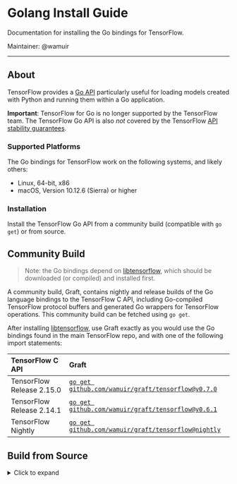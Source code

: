 # Golang Install Guide

Documentation for installing the Go bindings for TensorFlow.

Maintainer: @wamuir

---

## About

TensorFlow provides a
[Go API](https://pkg.go.dev/github.com/tensorflow/tensorflow/tensorflow/go)
particularly useful for loading models created with Python and running them
within a Go application.

**Important**: TensorFlow for Go is no longer supported by the TensorFlow team.
The TensorFlow Go API is also _not_ covered by the TensorFlow
[API stability guarantees](https://www.tensorflow.org/guide/versions).

### Supported Platforms

The Go bindings for TensorFlow work on the following systems, and likely others:

- Linux, 64-bit, x86
- macOS, Version 10.12.6 (Sierra) or higher

### Installation

Install the TensorFlow Go API from a community build (compatible with `go get`)
or from source.

## Community Build

> Note: the Go bindings depend on
> [libtensorflow](https://www.tensorflow.org/install/lang_c), which should be
> downloaded (or compiled) and installed first.

A community build, Graft, contains nightly and release builds of the Go
language bindings to the TensorFlow C API, including Go-compiled TensorFlow
protocol buffers and generated Go wrappers for TensorFlow operations. This
community build can be fetched using `go get`.

After installing [libtensorflow](https://www.tensorflow.org/install/lang_c),
use Graft exactly as you would use the Go bindings found in the main TensorFlow
repo, and with one of the following import statements:

| TensorFlow C API          | Graft                                                                                               |
| :------------------------ | :-------------------------------------------------------------------------------------------------- |
| TensorFlow Release 2.15.0 | [`go get github.com/wamuir/graft/tensorflow@v0.7.0`](https://github.com/wamuir/graft/tree/v0.7.0)   |
| TensorFlow Release 2.14.1 | [`go get github.com/wamuir/graft/tensorflow@v0.6.1`](https://github.com/wamuir/graft/tree/v0.6.1)   |
| TensorFlow Nightly        | [`go get github.com/wamuir/graft/tensorflow@nightly`](https://github.com/wamuir/graft/tree/nightly) |

## Build from Source

<details>
<summary>Click to expand</summary>

> Note: these build instructions are specific to TensorFlow 2.15.0

### 1. Install the TensorFlow C Library

Install the [TensorFlow C library](https://www.tensorflow.org/install/lang_c). This
library is required for use of the TensorFlow Go package at runtime. For example,
on Linux (64-bit, x86):

```sh
$ curl -L https://storage.googleapis.com/tensorflow/libtensorflow/libtensorflow-cpu-linux-x86_64-2.15.0.tar.gz | tar xz --directory /usr/local
$ ldconfig
```

### 2. Install the Protocol Buffers Library and Compiler

Install the [protocol buffers library and compiler](https://developers.google.com/protocol-buffers).
The compiler and well-known proto type files from the library are required
during installation of the Go bindings.

- Linux, using `apt` or `apt-get`, for example:

  ```sh
  $ apt install libprotobuf-dev protobuf-compiler
  ```

- MacOS, using [Homebrew](https://brew.sh/):

  ```sh
  $ brew install protobuf
  ```

### 3. Install and Setup the TensorFlow Go API

**_The use of `go get` is not currently supported for installation of the TensorFlow Go API.
Instead, follow these instructions._**

- First, note the location of your Go workspace. The remaining installation
  steps must be performed inside your Go workspace.

  ```sh
  $ go env GOPATH
  ```

- Clone the TensorFlow source repository, substituting the location of your Go
  workspace for `/go` in the command below.

  ```sh
  $ git clone --branch v2.15.0 https://github.com/tensorflow/tensorflow.git /go/src/github.com/tensorflow/tensorflow
  ```

- Change the working directory to the base of the cloned TensorFlow repository,
  substituting the the location of your Go workspace for `/go` in the command
  below.

  ```sh
  $ cd /go/src/github.com/tensorflow/tensorflow
  ```

- Initialize a new go.mod file.

  ```sh
  $ go mod init github.com/tensorflow/tensorflow
  ```

- Patch TensorFlow core protos to declare Go package.

  ```sh
  $ sed -i '4 i option go_package = "github.com\/tensorflow\/tensorflow\/tensorflow\/go\/core\/framework\/dataset_go_proto";' tensorflow/core/framework/dataset.proto
  $ sed -i '9 c option go_package = "github.com\/tensorflow\/tensorflow\/tensorflow\/go\/core\/framework\/graph_debug_info_go_proto";' tensorflow/core/framework/graph_debug_info.proto
  $ sed -i '4 i option go_package = "github.com\/tensorflow\/tensorflow\/tensorflow\/go\/core\/framework\/optimized_function_graph_go_proto";' tensorflow/core/framework/optimized_function_graph.proto
  ```

- Patch Tensor Standard Library (TSL) protos to declare Go package.

  ```sh
  $ sed -i '5 c option go_package = "github.com\/google\/tsl\/tsl\/go_proto";' third_party/xla/third_party/tsl/tsl/protobuf/bfc_memory_map.proto
  $ sed -i '5 c option go_package = "github.com\/google\/tsl\/tsl\/go_proto";' third_party/xla/third_party/tsl/tsl/protobuf/coordination_config.proto
  $ sed -i '7 c option go_package = "github.com\/google\/tsl\/tsl\/go_proto";' third_party/xla/third_party/tsl/tsl/protobuf/coordination_service.proto
  $ sed -i '6 c option go_package = "github.com\/google\/tsl\/tsl\/go_proto";' third_party/xla/third_party/tsl/tsl/protobuf/distributed_runtime_payloads.proto
  $ sed -i '8 c option go_package = "github.com\/google\/tsl\/tsl\/go_proto";' third_party/xla/third_party/tsl/tsl/protobuf/dnn.proto
  $ sed -i '12 c option go_package = "github.com\/google\/tsl\/tsl\/go_proto";' third_party/xla/third_party/tsl/tsl/protobuf/error_codes.proto
  $ sed -i '8 c option go_package = "github.com\/google\/tsl\/tsl\/go_proto";' third_party/xla/third_party/tsl/tsl/protobuf/histogram.proto
  $ sed -i '5 c option go_package = "github.com\/google\/tsl\/tsl\/go_proto";' third_party/xla/third_party/tsl/tsl/protobuf/rpc_options.proto
  $ sed -i '10 c option go_package = "github.com\/google\/tsl\/tsl\/go_proto";' third_party/xla/third_party/tsl/tsl/protobuf/status.proto
  $ sed -i '13 i option go_package = "github.com\/google\/tsl\/tsl\/go_proto";' third_party/xla/third_party/tsl/tsl/protobuf/test_log.proto
  ```

- Patch tensorflow/go/genop to generate TF and TSL protobufs.

  ```sh
  $ sed -i '71d;72d' tensorflow/go/genop/generate.sh
  $ sed -i '71 i \    ${TF_DIR}\/third_party\/xla\/xla\/autotuning.proto \\' tensorflow/go/genop/generate.sh
  $ sed -i '72 i \    ${TF_DIR}\/third_party\/xla\/third_party\/tsl\/tsl\/protobuf\/*.proto; do \\' tensorflow/go/genop/generate.sh
  $ sed -i '74 i \    -I ${TF_DIR}/third_party/xla/third_party/tsl \\' tensorflow/go/genop/generate.sh
  $ sed -i '75 i \    -I ${TF_DIR}/third_party/xla \\' tensorflow/go/genop/generate.sh
  ```

- Generate wrappers and protocol buffers.

  ```sh
  $ (cd tensorflow/go/op && go generate)
  ```

- Use Go Mod's `replace` directive to locate TSL protos.

  ```sh
  $ go mod edit -require github.com/google/tsl@v0.0.0+incompatible
  $ go mod edit -replace github.com/google/tsl=/go/src/github.com/google/tsl
  ```

- Initialize a new go.mod for TSL and add dependencies.

  ```sh
  $ (cd /go/src/github.com/google/tsl && go mod init github.com/google/tsl && go mod tidy)
  ```

- Add missing modules.

  ```sh
  $ go mod tidy
  ```

- Test the installation.
  ```sh
  $ go test ./...
  ```

## Usage

### Applications must use Go Mod's `replace` directive

The `replace` directive instructs Go to use the local installation and must be
added to `go.mod` for every Go module that depends on the API. Point the
replace directive to the location within your Go workspace where you [installed
the API](#installation-and-setup), substituting the location of your Go
workspace for `/go` in the command below:

```sh
$ go mod init hello-world
$ go mod edit -require github.com/google/tsl@v0.0.0+incompatible
$ go mod edit -require github.com/tensorflow/tensorflow@v2.15.0+incompatible
$ go mod edit -replace github.com/google/tsl=/go/src/github.com/google/tsl
$ go mod edit -replace github.com/tensorflow/tensorflow=/go/src/github.com/tensorflow/tensorflow
$ go mod tidy
```

### Example program

With the TensorFlow Go API [installed](#installation-and-setup), create an
example program with the following source code (`hello_tf.go`):

```go
package main

import (
	tf "github.com/tensorflow/tensorflow/tensorflow/go"
	"github.com/tensorflow/tensorflow/tensorflow/go/op"
	"fmt"
)

func main() {
	// Construct a graph with an operation that produces a string constant.
	s := op.NewScope()
	c := op.Const(s, "Hello from TensorFlow version " + tf.Version())
	graph, err := s.Finalize()
	if err != nil {
		panic(err)
	}

	// Execute the graph in a session.
	sess, err := tf.NewSession(graph, nil)
	if err != nil {
		panic(err)
	}
	output, err := sess.Run(nil, []tf.Output{c}, nil)
	if err != nil {
		panic(err)
	}
	fmt.Println(output[0].Value())
}
```

#### Initialize go.mod for the example program:

```sh
$ go mod init app
$ go mod edit -require github.com/google/tsl@v0.0.0+incompatible
$ go mod edit -require github.com/tensorflow/tensorflow@v2.15.0+incompatible
$ go mod edit -replace github.com/google/tsl=/go/src/github.com/google/tsl
$ go mod edit -replace github.com/tensorflow/tensorflow=/go/src/github.com/tensorflow/tensorflow
$ go mod tidy
```

#### Then, run the example program:

```sh
$ go run hello_tf.go
```

The command outputs: `Hello from TensorFlow version *number*`

#### Success: TensorFlow for Go has been configured.

# Docker Example

A [Dockerfile is available](https://github.com/tensorflow/build/tree/master/golang_install_guide/example-program),
which executes the installation and setup process for the Go bindings and
builds the example program. To use,
[install Docker](https://www.docker.com/get-started) and then run the
following commands:

```sh
$ docker build -t tensorflow/build:golang-example 'https://github.com/tensorflow/build.git#:golang_install_guide/example-program'
$ docker run tensorflow/build:golang-example
```

</details>
